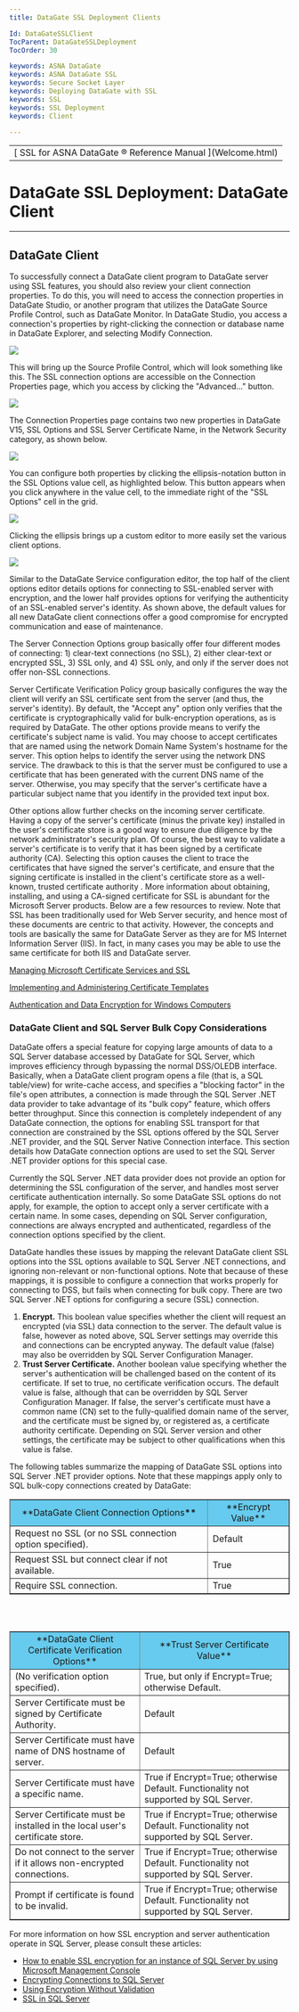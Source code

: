 ```yaml
---
title: DataGate SSL Deployment Clients

Id: DataGateSSLClient
TocParent: DataGateSSLDeployment
TocOrder: 30

keywords: ASNA DataGate
keywords: ASNA DataGate SSL
keywords: Secure Socket Layer
keywords: Deploying DataGate with SSL
keywords: SSL
keywords: SSL Deployment
keywords: Client

---
```


<table>
                    <tr>
                        <td>
                            <span class="OH_MultiViewContainerPanelDhtmlTable">
                                [
                                    SSL for ASNA
                                    DataGate &#174; Reference Manual
                                ](Welcome.html)
                            </span>
                        </td>
                    </tr>
</table>

# DataGate SSL Deployment: DataGate Client

---

## DataGate Client
To successfully connect a DataGate client program to DataGate server using SSL features, you should also review your client connection properties. To do this, you will need to access the connection properties in DataGate Studio, or another program that utilizes the DataGate Source Profile Control, such as DataGate Monitor. In DataGate Studio, you access a connection's properties by right-clicking the connection or database name in DataGate Explorer, and selecting Modify Connection. 

![](images/ConnectionContextMenu.png)

This will bring up the Source Profile Control, which will look something like this. The SSL connection options are accessible on the Connection Properties page, which you access by clicking the "Advanced..." button. 

![](images/DatabaseConnectionDialog.png)

The Connection Properties page contains two new properties in DataGate V15, SSL Options and SSL Server Certificate Name, in the Network Security category, as shown below. 

![](images/ConnectionProperties.png)

You can configure both properties by clicking the ellipsis-notation button in the SSL Options value cell, as highlighted below. This button appears when you click anywhere in the value cell, to the immediate right of the "SSL Options" cell in the grid. 

![](images/SSLProperties.png)

Clicking the ellipsis brings up a custom editor to more easily set the various client options. 

![](images/SSLOptionsDialog.png)

Similar to the DataGate Service configuration editor, the top half of the client options editor details options for connecting to SSL-enabled server with encryption, and the lower half provides options for verifying the authenticity of an SSL-enabled server's identity. As shown above, the default values for all new DataGate client connections offer a good compromise for encrypted communication and ease of maintenance. 

The Server Connection Options group basically offer four different modes of connecting: 1) clear-text connections (no SSL), 2) either clear-text or encrypted SSL, 3) SSL only, and 4) SSL only, and only if the server does not offer non-SSL connections. 

Server Certificate Verification Policy group basically configures the way the client will verify an SSL certificate sent from the server (and thus, the server's identity). By default, the "Accept any" option only verifies that the certificate is cryptographically valid for bulk-encryption operations, as is required by DataGate. The other options provide means to verify the certificate's subject name is valid. You may choose to accept certificates that are named using the network Domain Name System's hostname for the server. This option helps to identify the server using the network DNS service. The drawback to this is that the server must be configured to use a certificate that has been generated with the current DNS name of the server. Otherwise, you may specify that the server's certificate have a particular subject name that you identify in the provided text input box. 

Other options allow further checks on the incoming server certificate. Having a copy of the server's certificate (minus the private key) installed in the user's certificate store is a good way to ensure due diligence by the network administrator's security plan. Of course, the best way to validate a server's certificate is to verify that it has been signed by a certificate authority (CA). Selecting this option causes the client to trace the certificates that have signed the server's certificate, and ensure that the signing certificate is installed in the client's certificate store as a well-known, trusted certificate authority . More information about obtaining, installing, and using a CA-signed certificate for SSL is abundant for the Microsoft Server products. Below are a few resources to review. Note that SSL has been traditionally used for Web Server security, and hence most of these documents are centric to that activity. However, the concepts and tools are basically the same for DataGate Server as they are for MS Internet Information Server (IIS). In fact, in many cases you may be able to use the same certificate for both IIS and DataGate server. 

<a href="https://msdn.microsoft.com/en-us/library/bb727098.aspx">Managing Microsoft Certificate Services and SSL</a>

<a href="https://technet.microsoft.com/en-us/library/cc731256(v=ws.10).aspx">Implementing and Administering Certificate Templates</a>

<a href="https://technet.microsoft.com/en-us/library/hh212810(v=sc.12).aspx">Authentication and Data Encryption for Windows Computers</a>

### DataGate Client and SQL Server Bulk Copy Considerations
DataGate offers a special feature for copying large amounts of data to a SQL Server database accessed by DataGate for SQL Server, which improves efficiency through bypassing the normal DSS/OLEDB interface. Basically, when a DataGate client program opens a file (that is, a SQL table/view) for write-cache access, and specifies a "blocking factor" in the file's open attributes, a connection is made through the SQL Server .NET data provider to take advantage of its "bulk copy" feature, which offers better throughput. Since this connection is completely independent of any DataGate connection, the options for enabling SSL transport for that connection are constrained by the SSL options offered by the SQL Server .NET provider, and the SQL Server Native Connection interface. This section details how DataGate connection options are used to set the SQL Server .NET provider options for this special case. 

Currently the SQL Server .NET data provider does not provide an option for determining the SSL configuration of the server, and handles most server certificate authentication internally. So some DataGate SSL options do not apply, for example, the option to accept only a server certificate with a certain name. In some cases, depending on SQL Server configuration, connections are always encrypted and authenticated, regardless of the connection options specified by the client. 

DataGate handles these issues by mapping the relevant DataGate client SSL options into the SSL options available to SQL Server .NET connections, and ignoring non-relevant or non-functional options. Note that because of these mappings, it is possible to configure a connection that works properly for connecting to DSS, but fails when connecting for bulk copy. There are two SQL Server .NET options for configuring a secure (SSL) connection. 

1. **Encrypt.**   This boolean value specifies whether the client will
                                request an encrypted (via SSL) data connection to the server.  The default value is
                                false, however as noted above, SQL Server settings may override this and connections
                                can be encrypted anyway.  The default value (false) may also be overridden by SQL
                                Server Configuration Manager.
2. **Trust Server Certificate.**   Another boolean value specifying whether
                                the server's authentication will be challenged based on the content of its certificate.
                                If set to true, no certificate verification occurs.  The default value is false, although
                                that can be overridden by SQL Server Configuration Manager.  If false, the server's
                                certificate must have a common name (CN) set to the fully-qualified domain name of
                                the server, and the certificate must be signed by, or registered as, a certificate
                                authority certificate.  Depending on SQL Server version and other settings, the
                                certificate may be subject to other qualifications when this value is false.

The following tables summarize the mapping of DataGate SSL options into SQL Server .NET provider options. Note that these mappings apply only to SQL bulk-copy connections created by DataGate: 
<table border="1">
                                <tr><td bgcolor="66CBEE" align="center"> **DataGate Client Connection Options<strong>** </strong></td><td bgcolor="66CBEE" align="center"> **Encrypt Value** </td></tr>
                                <tr><td>Request no SSL (or no SSL connection option specified).</td><td>Default</td></tr>
                                <tr><td>Request SSL but connect clear if not available.</td><td>True</td></tr>
                                <tr><td>Require SSL connection.</td><td>True</td></tr>
</table>
                            <br />
                            <br />
<table border="1">
                                <tr><td bgcolor="66CBEE" align="center"> **DataGate Client Certificate Verification Options** </td><td bgcolor="66CBEE" align="center"> **Trust Server Certificate Value** </td></tr>
                                <tr>
                                    <td>(No verification option specified).</td>
                                    <td>
                                        True, but only if Encrypt=True; otherwise Default.
                                    </td>
                                </tr>
                                <tr><td>Server Certificate must be signed by Certificate Authority.</td><td>Default</td></tr>
                                <tr><td>Server Certificate must have name of DNS hostname of server.</td><td>Default</td></tr>
                                <tr>
                                    <td>Server Certificate must have a specific name.</td>
                                    <td>
                                        True if Encrypt=True; otherwise Default.  Functionality not supported by SQL Server.
                                    </td>
                                </tr>
                                <tr>
                                    <td>Server Certificate must be installed in the local user's certificate store.</td>
                                    <td>
                                        True if Encrypt=True;
                                        otherwise Default.  Functionality not supported by SQL Server.
                                    </td>
                                </tr>
                                <tr>
                                    <td>Do not connect to the server if it allows non-encrypted connections.</td>
                                    <td>
                                        True if Encrypt=True;
                                        otherwise Default.  Functionality not supported by SQL Server.
                                    </td>
                                </tr>
                                <tr>
                                    <td>Prompt if certificate is found to be invalid.</td>
                                    <td>
                                        True if Encrypt=True;
                                        otherwise Default.  Functionality not supported by SQL Server.
                                    </td>
                                </tr>
</table>

For more information on how SSL encryption and server authentication operate in SQL Server, please consult these articles: 

- <a href="https://support.microsoft.com/en-us/kb/316898">How to enable SSL encryption for an instance of SQL Server by using Microsoft Management Console</a>
- <a href="https://msdn.microsoft.com/en-us/library/ms189067.aspx">Encrypting Connections to SQL Server</a>
- <a href="https://msdn.microsoft.com/en-us/library/ms131691.aspx">Using Encryption Without Validation</a>
- <a href="https://blogs.msdn.microsoft.com/dataaccess/2005/08/05/ssl-in-sql-server-2005-il-sung-lee/">SSL in SQL Server</a>

